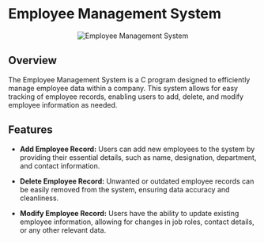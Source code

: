 # Employee Management System

<p align="center">
  <img src="https://github.com/AbdelrhmanWalaa/NTI-Embedded_Systems_Program/assets/44446382/da4d9848-9da6-4c5d-835a-479079bb389f" alt="Employee Management System">
</p>

## Overview

The Employee Management System is a C program designed to efficiently manage employee data within a company. This system allows for easy tracking of employee records, enabling users to add, delete, and modify employee information as needed.

## Features

- **Add Employee Record:** Users can add new employees to the system by providing their essential details, such as name, designation, department, and contact information.

- **Delete Employee Record:** Unwanted or outdated employee records can be easily removed from the system, ensuring data accuracy and cleanliness.

- **Modify Employee Record:** Users have the ability to update existing employee information, allowing for changes in job roles, contact details, or any other relevant data.
